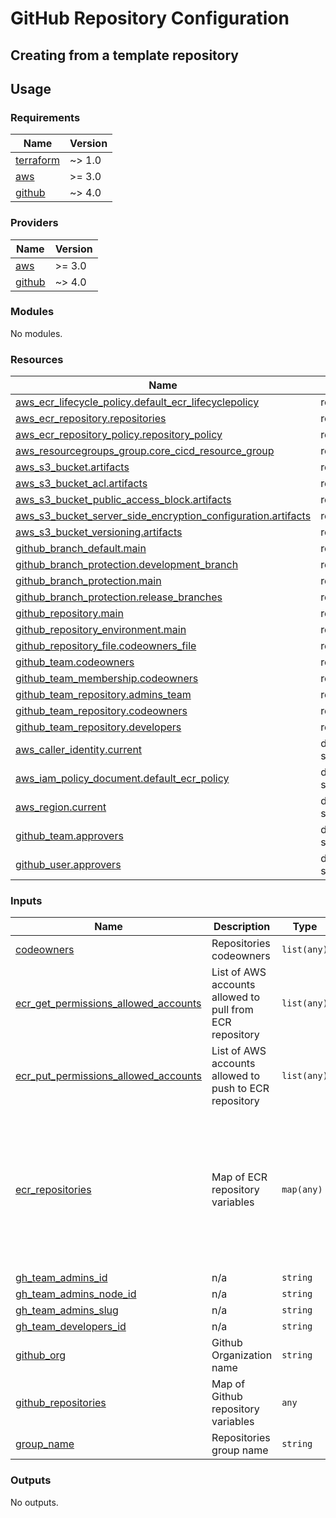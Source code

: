 # GitHub Repository Configuration

## Creating from a template repository

## Usage

<!--- BEGIN_TF_DOCS --->
### Requirements

| Name | Version |
|------|---------|
| <a name="requirement_terraform"></a> [terraform](#requirement\_terraform) | ~> 1.0 |
| <a name="requirement_aws"></a> [aws](#requirement\_aws) | >= 3.0 |
| <a name="requirement_github"></a> [github](#requirement\_github) | ~> 4.0 |

### Providers

| Name | Version |
|------|---------|
| <a name="provider_aws"></a> [aws](#provider\_aws) | >= 3.0 |
| <a name="provider_github"></a> [github](#provider\_github) | ~> 4.0 |

### Modules

No modules.

### Resources

| Name | Type |
|------|------|
| [aws_ecr_lifecycle_policy.default_ecr_lifecyclepolicy](https://registry.terraform.io/providers/hashicorp/aws/latest/docs/resources/ecr_lifecycle_policy) | resource |
| [aws_ecr_repository.repositories](https://registry.terraform.io/providers/hashicorp/aws/latest/docs/resources/ecr_repository) | resource |
| [aws_ecr_repository_policy.repository_policy](https://registry.terraform.io/providers/hashicorp/aws/latest/docs/resources/ecr_repository_policy) | resource |
| [aws_resourcegroups_group.core_cicd_resource_group](https://registry.terraform.io/providers/hashicorp/aws/latest/docs/resources/resourcegroups_group) | resource |
| [aws_s3_bucket.artifacts](https://registry.terraform.io/providers/hashicorp/aws/latest/docs/resources/s3_bucket) | resource |
| [aws_s3_bucket_acl.artifacts](https://registry.terraform.io/providers/hashicorp/aws/latest/docs/resources/s3_bucket_acl) | resource |
| [aws_s3_bucket_public_access_block.artifacts](https://registry.terraform.io/providers/hashicorp/aws/latest/docs/resources/s3_bucket_public_access_block) | resource |
| [aws_s3_bucket_server_side_encryption_configuration.artifacts](https://registry.terraform.io/providers/hashicorp/aws/latest/docs/resources/s3_bucket_server_side_encryption_configuration) | resource |
| [aws_s3_bucket_versioning.artifacts](https://registry.terraform.io/providers/hashicorp/aws/latest/docs/resources/s3_bucket_versioning) | resource |
| [github_branch_default.main](https://registry.terraform.io/providers/integrations/github/latest/docs/resources/branch_default) | resource |
| [github_branch_protection.development_branch](https://registry.terraform.io/providers/integrations/github/latest/docs/resources/branch_protection) | resource |
| [github_branch_protection.main](https://registry.terraform.io/providers/integrations/github/latest/docs/resources/branch_protection) | resource |
| [github_branch_protection.release_branches](https://registry.terraform.io/providers/integrations/github/latest/docs/resources/branch_protection) | resource |
| [github_repository.main](https://registry.terraform.io/providers/integrations/github/latest/docs/resources/repository) | resource |
| [github_repository_environment.main](https://registry.terraform.io/providers/integrations/github/latest/docs/resources/repository_environment) | resource |
| [github_repository_file.codeowners_file](https://registry.terraform.io/providers/integrations/github/latest/docs/resources/repository_file) | resource |
| [github_team.codeowners](https://registry.terraform.io/providers/integrations/github/latest/docs/resources/team) | resource |
| [github_team_membership.codeowners](https://registry.terraform.io/providers/integrations/github/latest/docs/resources/team_membership) | resource |
| [github_team_repository.admins_team](https://registry.terraform.io/providers/integrations/github/latest/docs/resources/team_repository) | resource |
| [github_team_repository.codeowners](https://registry.terraform.io/providers/integrations/github/latest/docs/resources/team_repository) | resource |
| [github_team_repository.developers](https://registry.terraform.io/providers/integrations/github/latest/docs/resources/team_repository) | resource |
| [aws_caller_identity.current](https://registry.terraform.io/providers/hashicorp/aws/latest/docs/data-sources/caller_identity) | data source |
| [aws_iam_policy_document.default_ecr_policy](https://registry.terraform.io/providers/hashicorp/aws/latest/docs/data-sources/iam_policy_document) | data source |
| [aws_region.current](https://registry.terraform.io/providers/hashicorp/aws/latest/docs/data-sources/region) | data source |
| [github_team.approvers](https://registry.terraform.io/providers/integrations/github/latest/docs/data-sources/team) | data source |
| [github_user.approvers](https://registry.terraform.io/providers/integrations/github/latest/docs/data-sources/user) | data source |

### Inputs

| Name | Description | Type | Default | Required |
|------|-------------|------|---------|:--------:|
| <a name="input_codeowners"></a> [codeowners](#input\_codeowners) | Repositories codeowners | `list(any)` | n/a | yes |
| <a name="input_ecr_get_permissions_allowed_accounts"></a> [ecr\_get\_permissions\_allowed\_accounts](#input\_ecr\_get\_permissions\_allowed\_accounts) | List of AWS accounts allowed to pull from ECR repository | `list(any)` | `[]` | no |
| <a name="input_ecr_put_permissions_allowed_accounts"></a> [ecr\_put\_permissions\_allowed\_accounts](#input\_ecr\_put\_permissions\_allowed\_accounts) | List of AWS accounts allowed to push to ECR repository | `list(any)` | `[]` | no |
| <a name="input_ecr_repositories"></a> [ecr\_repositories](#input\_ecr\_repositories) | Map of ECR repository variables | `map(any)` | <pre>{<br>  "ecr-name": {<br>    "encryption_configuration": {<br>      "encryption_type": "AES256",<br>      "kms_key": null<br>    },<br>    "image_scanning_configuration": {<br>      "scan_on_push": true<br>    },<br>    "image_tag_mutability": "IMMUTABLE"<br>  }<br>}</pre> | no |
| <a name="input_gh_team_admins_id"></a> [gh\_team\_admins\_id](#input\_gh\_team\_admins\_id) | n/a | `string` | n/a | yes |
| <a name="input_gh_team_admins_node_id"></a> [gh\_team\_admins\_node\_id](#input\_gh\_team\_admins\_node\_id) | n/a | `string` | n/a | yes |
| <a name="input_gh_team_admins_slug"></a> [gh\_team\_admins\_slug](#input\_gh\_team\_admins\_slug) | n/a | `string` | n/a | yes |
| <a name="input_gh_team_developers_id"></a> [gh\_team\_developers\_id](#input\_gh\_team\_developers\_id) | n/a | `string` | n/a | yes |
| <a name="input_github_org"></a> [github\_org](#input\_github\_org) | Github Organization name | `string` | n/a | yes |
| <a name="input_github_repositories"></a> [github\_repositories](#input\_github\_repositories) | Map of Github repository variables | `any` | n/a | yes |
| <a name="input_group_name"></a> [group\_name](#input\_group\_name) | Repositories group name | `string` | n/a | yes |

### Outputs

No outputs.

<!--- END_TF_DOCS --->
